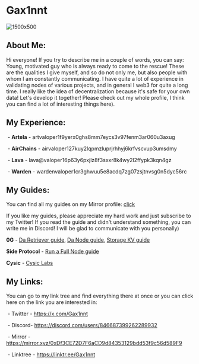 # Gax1nnt
![1500x500](https://github.com/user-attachments/assets/6d7c8117-5685-4991-860b-38dfba2754fb)

## About Me:

Hi everyone! If you try to describe me in a couple of words, you can say: Young, motivated guy who is always ready to come to the rescue! These are the qualities I give myself, and so do not only me, but also people with whom I am constantly communicating. I have quite a lot of experience in validating nodes of various projects, and in general I web3 for quite a long time. I really like the idea of decentralization because it's safe for your own data! Let's develop it together! Please check out my whole profile, I think you can find a lot of interesting things here).

## My Experience:

​ - **Artela** - artvaloper1f9yerx0ghs8mm7eycs3v97fenm3ar060u3axug

​ - **AirChains** - airvaloper127kuy2lqpmzluprjrhhyj6krfvscvup3umsdmy

​ - **Lava** - lava@valoper16p63y6pxjlz8f3sxxr8k4wy2l2ffypk3kqn4gz

​ - **Warden** - wardenvaloper1cr3ghwuu5e8acdq7zg07zsjtnvsg0n5dyc56rc

## My Guides:

You can find all my guides on my Mirror profile: [click​](https://mirror.xyz/0xDf3CE72D7F6aCD9d84353129bdd53f9c56d589F9)

If you like my guides, please appreciate my hard work and just subscribe to my Twitter! If you read the guide and didn't understand something, you can write me in Discord! I will be glad to communicate with you personally)

**0G** - [Da Retriever guide](https://mirror.xyz/0xDf3CE72D7F6aCD9d84353129bdd53f9c56d589F9/d-xNsdtq8qZvVf6QWCAac7dhfBpDmusyi_lWPlq3On4), [Da Node guide](https://mirror.xyz/0xDf3CE72D7F6aCD9d84353129bdd53f9c56d589F9/YzAfqrWtEyLG6S9b8HW_OT99CWKWKlafd_lBlqn1LUA), [Storage KV guide](https://mirror.xyz/0xDf3CE72D7F6aCD9d84353129bdd53f9c56d589F9/24HlXYcFK17EiBpZiRjd1eWML5gKJG67xFnmZtwVSY4)

**Side Protocol** - [Run a Full Node guide](https://mirror.xyz/0xDf3CE72D7F6aCD9d84353129bdd53f9c56d589F9/fnNvLm83Rp0iZ_OMFNzc_kky4zrIhUJR6sKPRN0p5uw)

**Cysic** - [Cysic Labs](https://mirror.xyz/0xDf3CE72D7F6aCD9d84353129bdd53f9c56d589F9/6N5gPCD6srj4u5cCZIgZTni8dtF50K6DxVhwO0r0VlY)

## My Links:

You can go to my link tree and find everything there at once or you can click here on the link you are interested in:

​ - Twitter - https://x.com/Gax1nnt​

​ - Discord- https://discord.com/users/846687399262289932​

​ - Mirror - https://mirror.xyz/0xDf3CE72D7F6aCD9d84353129bdd53f9c56d589F9​

​ - Linktree - https://linktr.ee/Gax1nnt
